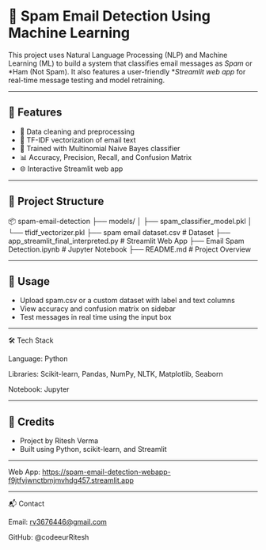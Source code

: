# 📧 Spam Email Detection Using Machine Learning

This project uses Natural Language Processing (NLP) and Machine Learning (ML) to build a system that classifies email messages as *Spam* or *Ham (Not Spam). It also features a user-friendly **Streamlit web app* for real-time message testing and model retraining.

---

## 🚀 Features

* 🧹 Data cleaning and preprocessing
* 🧠 TF-IDF vectorization of email text
* 🤖 Trained with Multinomial Naive Bayes classifier
* 📊 Accuracy, Precision, Recall, and Confusion Matrix
* 🌐 Interactive Streamlit web app

---

## 📁 Project Structure


📦 spam-email-detection
├── models/
│   ├── spam_classifier_model.pkl
│   └── tfidf_vectorizer.pkl
├── spam email dataset.csv                  # Dataset
├── app_streamlit_final_interpreted.py  # Streamlit Web App
├── Email Spam Detection.ipynb          # Jupyter Notebook
├── README.md                # Project Overview


---

## 🧪 Usage

* Upload spam.csv or a custom dataset with label and text columns
* View accuracy and confusion matrix on sidebar
* Test messages in real time using the input box

---

🛠 Tech Stack

Language: Python

Libraries: Scikit-learn, Pandas, NumPy, NLTK, Matplotlib, Seaborn

Notebook: Jupyter

---

## 🙌 Credits

* Project by Ritesh Verma
* Built using Python, scikit-learn, and Streamlit

---
Web App:
https://spam-email-detection-webapp-f9jtfvjwnctbmjmvhdg457.streamlit.app

---
📬 Contact

Email: rv3676446@gmail.com

GitHub: @codeeurRitesh
